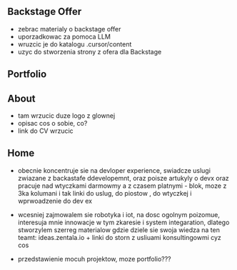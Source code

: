 
## Backstage Offer
- zebrac materialy o backstage offer 
- uporzadkowac za pomoca LLM
- wruzcic je do katalogu .cursor/content
- uzyc do stworzenia strony z ofera dla Backstage

## Portfolio


## About
- tam wrzucic duze logo z glownej
- opisac cos o sobie, co?
- link do CV wrzucic

## Home
- obecnie koncentruje sie na devloper experience, swiadcze uslugi zwiazane z backastafe ddevelopemnt, oraz poisze artukyly o devx oraz pracuje nad wtyczkami darmowmy a z czasem platnymi - blok, moze z 3ka kolumani i tak linki do uslug, do piostow , do wtyczkej i wprwoadzenie do dev ex
- wcesniej zajmowalem sie robotyka i iot, na dosc ogolnym poizomue, interesuja mnie innowacje w tym zkaresie i system integaration, dlatego stworzylem szerreg materialow gdzie dziele sie swoja wiedza na ten teamt: ideas.zentala.io + linki do storn z usliuami konsultingowmi cyz cos

- przedstawienie mocuh projektow, moze portfolio???
